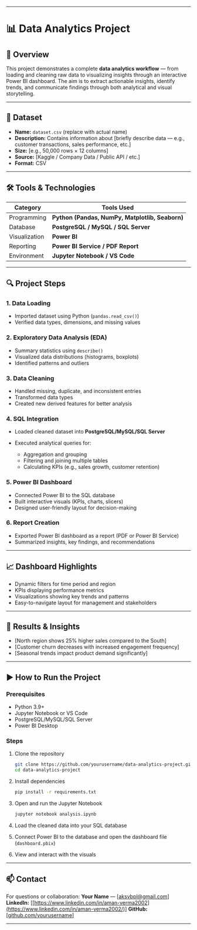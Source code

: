 

---

# 📊 Data Analytics Project

## 🧩 Overview

This project demonstrates a complete **data analytics workflow** — from loading and cleaning raw data to visualizing insights through an interactive Power BI dashboard.
The aim is to extract actionable insights, identify trends, and communicate findings through both analytical and visual storytelling.

---

## 📁 Dataset

* **Name:** `dataset.csv` (replace with actual name)
* **Description:** Contains information about [briefly describe data — e.g., customer transactions, sales performance, etc.]
* **Size:** [e.g., 50,000 rows × 12 columns]
* **Source:** [Kaggle / Company Data / Public API / etc.]
* **Format:** CSV

---

## 🛠️ Tools & Technologies

| Category      | Tools Used                                      |
| ------------- | ----------------------------------------------- |
| Programming   | **Python (Pandas, NumPy, Matplotlib, Seaborn)** |
| Database      | **PostgreSQL / MySQL / SQL Server**             |
| Visualization | **Power BI**                                    |
| Reporting     | **Power BI Service / PDF Report**               |
| Environment   | **Jupyter Notebook / VS Code**                  |

---

## 🔍 Project Steps

### 1. **Data Loading**

* Imported dataset using Python (`pandas.read_csv()`)
* Verified data types, dimensions, and missing values

### 2. **Exploratory Data Analysis (EDA)**

* Summary statistics using `describe()`
* Visualized data distributions (histograms, boxplots)
* Identified patterns and outliers

### 3. **Data Cleaning**

* Handled missing, duplicate, and inconsistent entries
* Transformed data types
* Created new derived features for better analysis

### 4. **SQL Integration**

* Loaded cleaned dataset into **PostgreSQL/MySQL/SQL Server**
* Executed analytical queries for:

  * Aggregation and grouping
  * Filtering and joining multiple tables
  * Calculating KPIs (e.g., sales growth, customer retention)

### 5. **Power BI Dashboard**

* Connected Power BI to the SQL database
* Built interactive visuals (KPIs, charts, slicers)
* Designed user-friendly layout for decision-making

### 6. **Report Creation**

* Exported Power BI dashboard as a report (PDF or Power BI Service)
* Summarized insights, key findings, and recommendations

---

## 📈 Dashboard Highlights

* Dynamic filters for time period and region
* KPIs displaying performance metrics
* Visualizations showing key trends and patterns
* Easy-to-navigate layout for management and stakeholders



---

## 🧾 Results & Insights

* [North region shows 25% higher sales compared to the South]
* [Customer churn decreases with increased engagement frequency]
* [Seasonal trends impact product demand significantly]

---

## ▶️ How to Run the Project

### Prerequisites

* Python 3.9+
* Jupyter Notebook or VS Code
* PostgreSQL/MySQL/SQL Server
* Power BI Desktop

### Steps

1. Clone the repository

   ```bash
   git clone https://github.com/yourusername/data-analytics-project.git
   cd data-analytics-project
   ```
2. Install dependencies

   ```bash
   pip install -r requirements.txt
   ```
3. Open and run the Jupyter Notebook

   ```bash
   jupyter notebook analysis.ipynb
   ```
4. Load the cleaned data into your SQL database
5. Connect Power BI to the database and open the dashboard file (`dashboard.pbix`)
6. View and interact with the visuals

---

## 📫 Contact

For questions or collaboration:
**Your Name** — [[aksvbpl@gmail.com](mailto:aksvbpl@gmail.com)]
**LinkedIn:** [[https://www.linkedin.com/in/aman-verma2002](https://www.linkedin.com/in/aman-verma2002/)]
**GitHub:** [[github.com/yourusername](https://github.com/aman-verma02)]

---


